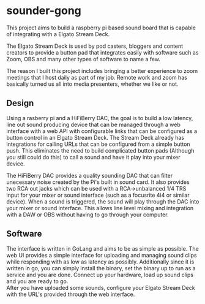 # sounder-gong

This project aims to build a raspberry pi based sound board that is capable of integrating with a Elgato Stream Deck.

The Elgato Stream Deck is used by pod casters, bloggers and content creators to provide a button pad that integrates
easily with software such as Zoom, OBS and many other types of software to name a few.  

The reason I built this project includes bringing a better experience to zoom meetings that I host daily as part of my 
job.  Remote work and zoom has basically turned us all into media presenters, whether we like or not. 

## Design

Using a rasberry pi and a HiFiBerry DAC, the goal is to build a low latency, line out sound producing device that can 
be managed through a web interface with a web API with configurable links that can be configured as a button control
in an Elgato Stream Deck.  The Stream Deck already has integrations for calling URLs that can be configured from a 
simple button push.  This eliminates the need to build complicated button pads (Although you still could do this) to 
call a sound and have it play into your mixer device.  

The HiFiBerry DAC provides a quality sounding DAC that can filter unecessary noise created by the Pi's built in sound
card.  It also provides two RCA out jacks which can be used with a RCA->unbalanced 1/4 TRS input for your mixer or sound
interface (such as a focusrite 4i4 or similar device).  When a sound is triggered, the sound will play through the DAC into
your mixer or sound interface.  This allows line level mixing and integration with a DAW or OBS without having to go through
your computer.  

## Software

The interface is written in GoLang and aims to be as simple as possible. The web UI provides a simple interface for uploading and managing
sound clips while responding with as low as latency as possibly.  Additionally since it is written in go, you can simply install
the binary, set the binary up to run as a service and you are done.  Connect up your hardware, load up sound clips and you are ready to go.  
After you have uploaded some sounds, configure your Elgato Stream Deck with the URL's provided through the web interface.  


